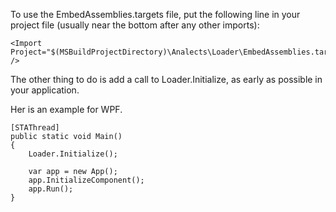 To use the EmbedAssemblies.targets file, 
put the following line in your project file 
(usually near the bottom after any other imports):

    <Import Project="$(MSBuildProjectDirectory)\Analects\Loader\EmbedAssemblies.targets" />

The other thing to do is add a call to Loader.Initialize, as early as possible in your application.

Her is an example for WPF.

    [STAThread]
    public static void Main()
    {
        Loader.Initialize();
    
        var app = new App();
        app.InitializeComponent();
        app.Run();
    }
